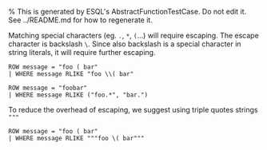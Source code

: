 % This is generated by ESQL's AbstractFunctionTestCase. Do not edit it. See ../README.md for how to regenerate it.

Matching special characters (eg. `.`, `*`, `(`...) will require escaping.
The escape character is backslash `\`. Since also backslash is a special character in string literals,
it will require further escaping.

```esql
ROW message = "foo ( bar"
| WHERE message RLIKE "foo \\( bar"
```


```esql
ROW message = "foobar"
| WHERE message RLIKE ("foo.*", "bar.")
```


To reduce the overhead of escaping, we suggest using triple quotes strings `"""`

```esql
ROW message = "foo ( bar"
| WHERE message RLIKE """foo \( bar"""
```


